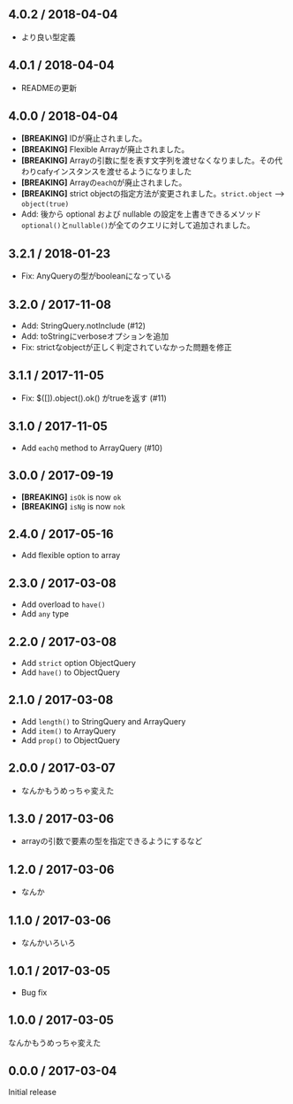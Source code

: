 4.0.2 / 2018-04-04
------------------
* より良い型定義

4.0.1 / 2018-04-04
------------------
* READMEの更新

4.0.0 / 2018-04-04
------------------
* **[BREAKING]** IDが廃止されました。
* **[BREAKING]** Flexible Arrayが廃止されました。
* **[BREAKING]** Arrayの引数に型を表す文字列を渡せなくなりました。その代わりcafyインスタンスを渡せるようになりました
* **[BREAKING]** Arrayの`eachQ`が廃止されました。
* **[BREAKING]** strict objectの指定方法が変更されました。`strict.object` --> `object(true)`
* Add: 後から optional および nullable の設定を上書きできるメソッド`optional()`と`nullable()`が全てのクエリに対して追加されました。

3.2.1 / 2018-01-23
------------------
* Fix: AnyQueryの型がbooleanになっている

3.2.0 / 2017-11-08
------------------
* Add: StringQuery.notInclude (#12)
* Add: toStringにverboseオプションを追加
* Fix: strictなobjectが正しく判定されていなかった問題を修正

3.1.1 / 2017-11-05
------------------
* Fix: $([]).object().ok() がtrueを返す (#11)

3.1.0 / 2017-11-05
------------------
* Add `eachQ` method to ArrayQuery (#10)

3.0.0 / 2017-09-19
------------------
* **[BREAKING]** `isOk` is now `ok`
* **[BREAKING]** `isNg` is now `nok`

2.4.0 / 2017-05-16
------------------
* Add flexible option to array

2.3.0 / 2017-03-08
------------------
* Add overload to `have()`
* Add `any` type

2.2.0 / 2017-03-08
------------------
* Add `strict` option ObjectQuery
* Add `have()` to ObjectQuery

2.1.0 / 2017-03-08
------------------
* Add `length()` to StringQuery and ArrayQuery
* Add `item()` to ArrayQuery
* Add `prop()` to ObjectQuery

2.0.0 / 2017-03-07
------------------
* なんかもうめっちゃ変えた

1.3.0 / 2017-03-06
------------------
* arrayの引数で要素の型を指定できるようにするなど

1.2.0 / 2017-03-06
------------------
* なんか

1.1.0 / 2017-03-06
------------------
* なんかいろいろ

1.0.1 / 2017-03-05
------------------
* Bug fix

1.0.0 / 2017-03-05
------------------
なんかもうめっちゃ変えた

0.0.0 / 2017-03-04
------------------
Initial release

